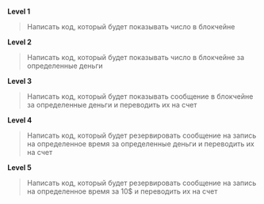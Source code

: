 **Level 1**
> Написать код, который будет показывать число в блокчейне

**Level 2**
> Написать код, который будет показывать число в блокчейне за определенные деньги

**Level 3**
> Написать код, который будет показывать сообщение в блокчейне за определенные деньги и переводить их на счет 

**Level 4**
> Написать код, который будет резервировать сообщение на запись на определенное время за определенные деньги и переводить их на счет 

**Level 5**
> Написать код, который будет резервировать сообщение на запись на определенное время за 10$ и переводить их на счет
